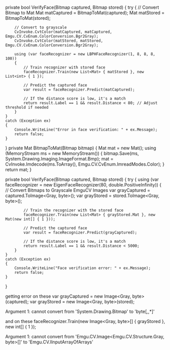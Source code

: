 private bool VerifyFace(Bitmap captured, Bitmap stored)
{
    try
    {
        // Convert Bitmap to Mat
        Mat matCaptured = BitmapToMat(captured);
        Mat matStored = BitmapToMat(stored);

        // Convert to grayscale
        CvInvoke.CvtColor(matCaptured, matCaptured, Emgu.CV.CvEnum.ColorConversion.Bgr2Gray);
        CvInvoke.CvtColor(matStored, matStored, Emgu.CV.CvEnum.ColorConversion.Bgr2Gray);

        using (var faceRecognizer = new LBPHFaceRecognizer(1, 8, 8, 8, 100))
        {
            // Train recognizer with stored face
            faceRecognizer.Train(new List<Mat> { matStored }, new List<int> { 1 });

            // Predict the captured face
            var result = faceRecognizer.Predict(matCaptured);

            // If the distance score is low, it's a match
            return result.Label == 1 && result.Distance < 80; // Adjust threshold if needed
        }
    }
    catch (Exception ex)
    {
        Console.WriteLine("Error in face verification: " + ex.Message);
        return false;
    }
}
private Mat BitmapToMat(Bitmap bitmap)
{
    Mat mat = new Mat();
    using (MemoryStream ms = new MemoryStream())
    {
        bitmap.Save(ms, System.Drawing.Imaging.ImageFormat.Bmp);
        mat = CvInvoke.Imdecode(ms.ToArray(), Emgu.CV.CvEnum.ImreadModes.Color);
    }
    return mat;
}

private bool VerifyFace(Bitmap captured, Bitmap stored)
{
    try
    {
        using (var faceRecognizer = new EigenFaceRecognizer(80, double.PositiveInfinity)) 
        {
            // Convert Bitmaps to Grayscale EmguCV Images
            var grayCaptured = captured.ToImage<Gray, byte>();
            var grayStored = stored.ToImage<Gray, byte>();

            // Train the recognizer with the stored face
            faceRecognizer.Train(new List<Mat> { grayStored.Mat }, new Mat(new int[] { 1 }));

            // Predict the captured face
            var result = faceRecognizer.Predict(grayCaptured);

            // If the distance score is low, it's a match
            return result.Label == 1 && result.Distance < 5000;
        }
    }
    catch (Exception ex)
    {
        Console.WriteLine("Face verification error: " + ex.Message);
        return false;
    }
}



getting error on these 
var grayCaptured = new Image<Gray, byte>(captured);
var grayStored = new Image<Gray, byte>(stored);

Argument 1: cannot convert from 'System.Drawing.Bitmap' to 'byte[*,*,*]'

and on these 
faceRecognizer.Train(new Image<Gray, byte>[] { grayStored }, new int[] { 1 });

Argument 1: cannot convert from 'Emgu.CV.Image<Emgu.CV.Structure.Gray, byte>[]' to 'Emgu.CV.IInputArrayOfArrays'
